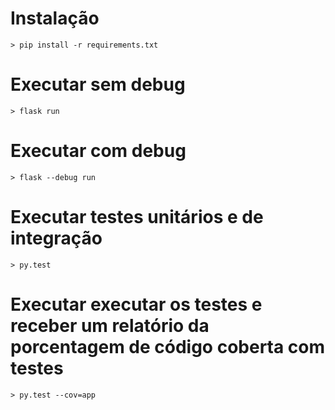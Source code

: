 # Instalação
    > pip install -r requirements.txt

# Executar sem debug
    > flask run

# Executar com debug
    > flask --debug run 

# Executar testes unitários e de integração 
    > py.test 

# Executar executar os testes e receber um relatório da porcentagem de código coberta com testes
    > py.test --cov=app
